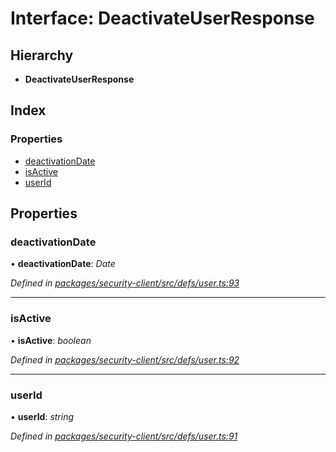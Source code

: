# Interface: DeactivateUserResponse

## Hierarchy

* **DeactivateUserResponse**

## Index

### Properties

* [deactivationDate](deactivateuserresponse.md#deactivationdate)
* [isActive](deactivateuserresponse.md#isactive)
* [userId](deactivateuserresponse.md#userid)

## Properties

###  deactivationDate

• **deactivationDate**: *Date*

*Defined in [packages/security-client/src/defs/user.ts:93](https://github.com/TheSoftwareHouse/rad-modules-tools/blob/56e5326/packages/security-client/src/defs/user.ts#L93)*

___

###  isActive

• **isActive**: *boolean*

*Defined in [packages/security-client/src/defs/user.ts:92](https://github.com/TheSoftwareHouse/rad-modules-tools/blob/56e5326/packages/security-client/src/defs/user.ts#L92)*

___

###  userId

• **userId**: *string*

*Defined in [packages/security-client/src/defs/user.ts:91](https://github.com/TheSoftwareHouse/rad-modules-tools/blob/56e5326/packages/security-client/src/defs/user.ts#L91)*
